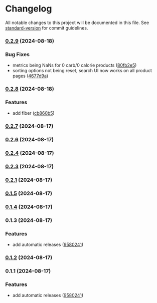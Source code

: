 # Changelog

All notable changes to this project will be documented in this file. See [standard-version](https://github.com/conventional-changelog/standard-version) for commit guidelines.

### [0.2.9](https://github.com/yourusername/nutridata/compare/v0.2.8...v0.2.9) (2024-08-18)


### Bug Fixes

* metrics being NaNs for 0 carb/0 calorie products ([80fb2e5](https://github.com/yourusername/nutridata/commit/80fb2e5b48562c716671f19c291968618852ed2a))
* sorting options not being reset, search UI now works on all product pages ([4677d9a](https://github.com/yourusername/nutridata/commit/4677d9a9035ccc27131ec2adfd1cdcaa2ba3d88e))

### [0.2.8](https://github.com/yourusername/nutridata/compare/v0.2.7...v0.2.8) (2024-08-18)


### Features

* add fiber ([cb860b5](https://github.com/yourusername/nutridata/commit/cb860b51d480227614efcaa2ade2224d03e9a354))

### [0.2.7](https://github.com/yourusername/nutridata/compare/v0.2.6...v0.2.7) (2024-08-17)

### [0.2.6](https://github.com/yourusername/nutridata/compare/v0.2.5...v0.2.6) (2024-08-17)

### [0.2.4](https://github.com/yourusername/nutridata/compare/v0.2.3...v0.2.4) (2024-08-17)

### [0.2.3](https://github.com/yourusername/nutridata/compare/v0.2.1...v0.2.3) (2024-08-17)

### [0.2.1](https://github.com/yourusername/nutridata/compare/v0.1.5...v0.2.1) (2024-08-17)

### [0.1.5](https://github.com/yourusername/nutridata/compare/v0.1.4...v0.1.5) (2024-08-17)

### [0.1.4](https://github.com/yourusername/nutridata/compare/v0.1.3...v0.1.4) (2024-08-17)

### 0.1.3 (2024-08-17)


### Features

* add automatic releases ([9580241](https://github.com/yourusername/nutridata/commit/9580241d0d740e1f70e2bb2d8257a7be3635e078))

### [0.1.2](https://github.com/yourusername/nutridata/compare/v0.1.1...v0.1.2) (2024-08-17)

### 0.1.1 (2024-08-17)


### Features

* add automatic releases ([9580241](https://github.com/yourusername/nutridata/commit/9580241d0d740e1f70e2bb2d8257a7be3635e078))
